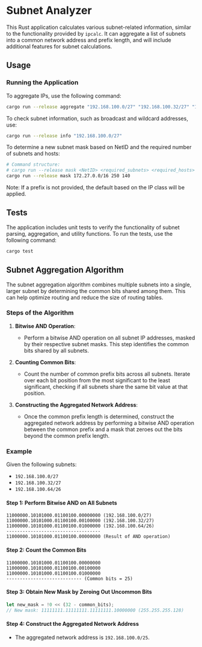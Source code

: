 # Subnet Analyzer

This Rust application calculates various subnet-related information, similar to the functionality provided by `ipcalc`. It can aggregate a list of subnets into a common network address and prefix length, and will include additional features for subnet calculations.

## Usage

### Running the Application

To aggregate IPs, use the following command:

```sh
cargo run --release aggregate "192.168.100.0/27" "192.168.100.32/27" "192.168.100.64/26"
```

To check subnet information, such as broadcast and wildcard addresses, use:

```sh
cargo run --release info "192.168.100.0/27"
```

To determine a new subnet mask based on NetID and the required number of subnets and hosts:

```sh
# Command structure:
# cargo run --release mask <NetID> <required_subnets> <required_hosts>
cargo run --release mask 172.27.0.0/16 250 140
```

Note: If a prefix is not provided, the default based on the IP class will be applied.
## Tests

The application includes unit tests to verify the functionality of subnet parsing, aggregation, and utility functions. To run the tests, use the following command:

```sh
cargo test
```

## Subnet Aggregation Algorithm

The subnet aggregation algorithm combines multiple subnets into a single, larger subnet by determining the common bits shared among them. This can help optimize routing and reduce the size of routing tables.

### Steps of the Algorithm

1. **Bitwise AND Operation**: 
   - Perform a bitwise AND operation on all subnet IP addresses, masked by their respective subnet masks. This step identifies the common bits shared by all subnets.

2. **Counting Common Bits**: 
   - Count the number of common prefix bits across all subnets. Iterate over each bit position from the most significant to the least significant, checking if all subnets share the same bit value at that position.

3. **Constructing the Aggregated Network Address**: 
   - Once the common prefix length is determined, construct the aggregated network address by performing a bitwise AND operation between the common prefix and a mask that zeroes out the bits beyond the common prefix length.

### Example

Given the following subnets:
- `192.168.100.0/27`
- `192.168.100.32/27`
- `192.168.100.64/26`

#### Step 1: Perform Bitwise AND on All Subnets
```
11000000.10101000.01100100.00000000 (192.168.100.0/27)
11000000.10101000.01100100.00100000 (192.168.100.32/27)
11000000.10101000.01100100.01000000 (192.168.100.64/26)
-----------------------------------
11000000.10101000.01100100.00000000 (Result of AND operation)
```

#### Step 2: Count the Common Bits
```
11000000.10101000.01100100.00000000
11000000.10101000.01100100.00100000
11000000.10101000.01100100.01000000
---------------------------- (Common bits = 25)
```

#### Step 3: Obtain New Mask by Zeroing Out Uncommon Bits
```rust
let new_mask = !0 << (32 - common_bits);
// New mask: 11111111.11111111.11111111.10000000 (255.255.255.128)
```

#### Step 4: Construct the Aggregated Network Address
- The aggregated network address is `192.168.100.0/25`.
